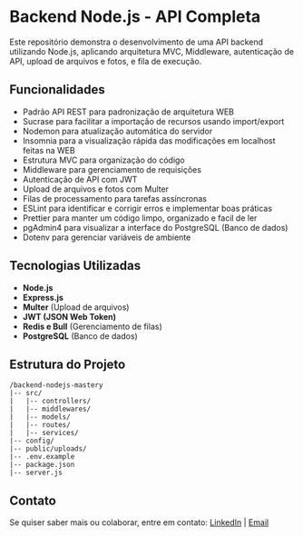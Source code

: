 # Backend Node.js - API Completa

Este repositório demonstra o desenvolvimento de uma API backend utilizando Node.js, aplicando arquitetura MVC, Middleware, autenticação de API, upload de arquivos e fotos, e fila de execução.

## Funcionalidades
- Padrão API REST para padronização de arquitetura WEB
- Sucrase para facilitar a importação de recursos usando import/export
- Nodemon para atualização automática do servidor
- Insomnia para a visualização rápida das modificações em localhost feitas na WEB
- Estrutura MVC para organização do código
- Middleware para gerenciamento de requisições
- Autenticação de API com JWT
- Upload de arquivos e fotos com Multer
- Filas de processamento para tarefas assíncronas
- ESLint para identificar e corrigir erros e implementar boas práticas
- Prettier para manter um código limpo, organizado e facil de ler
- pgAdmin4 para visualizar a interface do PostgreSQL (Banco de dados)
- Dotenv para gerenciar variáveis ​​de ambiente

## Tecnologias Utilizadas
- **Node.js**
- **Express.js**
- **Multer** (Upload de arquivos)
- **JWT (JSON Web Token)**
- **Redis e Bull** (Gerenciamento de filas)
- **PostgreSQL** (Banco de dados)

## Estrutura do Projeto
```
/backend-nodejs-mastery
|-- src/
|   |-- controllers/
|   |-- middlewares/
|   |-- models/
|   |-- routes/
|   |-- services/
|-- config/
|-- public/uploads/
|-- .env.example
|-- package.json
|-- server.js
```


## Contato
Se quiser saber mais ou colaborar, entre em contato:
[LinkedIn](https://www.linkedin.com/in/fabio-henrique-1608bb1b5/) | [Email](fabiohvp2012@gmail.com)

